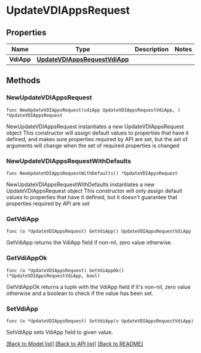 # UpdateVDIAppsRequest

## Properties

Name | Type | Description | Notes
------------ | ------------- | ------------- | -------------
**VdiApp** | [**UpdateVDIAppsRequestVdiApp**](UpdateVDIAppsRequestVdiApp.md) |  | 

## Methods

### NewUpdateVDIAppsRequest

`func NewUpdateVDIAppsRequest(vdiApp UpdateVDIAppsRequestVdiApp, ) *UpdateVDIAppsRequest`

NewUpdateVDIAppsRequest instantiates a new UpdateVDIAppsRequest object
This constructor will assign default values to properties that have it defined,
and makes sure properties required by API are set, but the set of arguments
will change when the set of required properties is changed

### NewUpdateVDIAppsRequestWithDefaults

`func NewUpdateVDIAppsRequestWithDefaults() *UpdateVDIAppsRequest`

NewUpdateVDIAppsRequestWithDefaults instantiates a new UpdateVDIAppsRequest object
This constructor will only assign default values to properties that have it defined,
but it doesn't guarantee that properties required by API are set

### GetVdiApp

`func (o *UpdateVDIAppsRequest) GetVdiApp() UpdateVDIAppsRequestVdiApp`

GetVdiApp returns the VdiApp field if non-nil, zero value otherwise.

### GetVdiAppOk

`func (o *UpdateVDIAppsRequest) GetVdiAppOk() (*UpdateVDIAppsRequestVdiApp, bool)`

GetVdiAppOk returns a tuple with the VdiApp field if it's non-nil, zero value otherwise
and a boolean to check if the value has been set.

### SetVdiApp

`func (o *UpdateVDIAppsRequest) SetVdiApp(v UpdateVDIAppsRequestVdiApp)`

SetVdiApp sets VdiApp field to given value.



[[Back to Model list]](../README.md#documentation-for-models) [[Back to API list]](../README.md#documentation-for-api-endpoints) [[Back to README]](../README.md)


